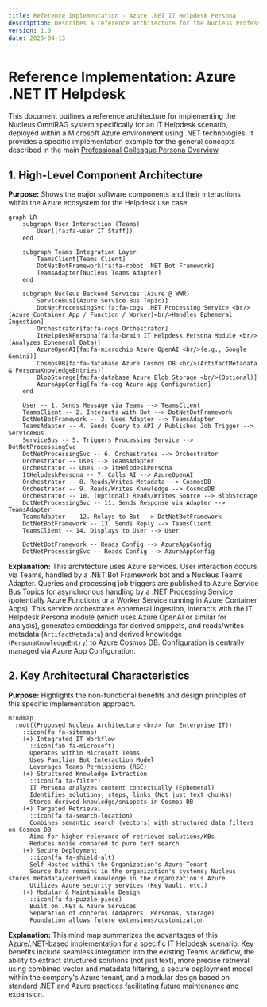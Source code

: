 ```yaml
---
title: Reference Implementation - Azure .NET IT Helpdesk Persona
description: Describes a reference architecture for the Nucleus Professional Persona in an IT Helpdesk scenario, deployed on Azure using .NET.
version: 1.0
date: 2025-04-13
---
```


# Reference Implementation: Azure .NET IT Helpdesk

This document outlines a reference architecture for implementing the Nucleus OmniRAG system specifically for an IT Helpdesk scenario, deployed within a Microsoft Azure environment using .NET technologies. It provides a specific implementation example for the general concepts described in the main [Professional Colleague Persona Overview](../ARCHITECTURE_PERSONAS_PROFESSIONAL.md).

## 1. High-Level Component Architecture

**Purpose:** Shows the major software components and their interactions within the Azure ecosystem for the Helpdesk use case.

```mermaid
graph LR
    subgraph User Interaction (Teams)
        User([fa:fa-user IT Staff])
    end

    subgraph Teams Integration Layer
        TeamsClient[Teams Client]
        DotNetBotFramework[fa:fa-robot .NET Bot Framework]
        TeamsAdapter[Nucleus Teams Adapter]
    end

    subgraph Nucleus Backend Services (Azure @ WWR)
        ServiceBus[(Azure Service Bus Topic)]
        DotNetProcessingSvc[fa:fa-cogs .NET Processing Service <br/>(Azure Container App / Function / Worker)<br/>Handles Ephemeral Ingestion]
        Orchestrator[fa:fa-cogs Orchestrator]
        ItHelpdeskPersona[fa:fa-brain IT Helpdesk Persona Module <br/>(Analyzes Ephemeral Data)]
        AzureOpenAI[fa:fa-microchip Azure OpenAI <br/>(e.g., Google Gemini)]
        CosmosDB[fa:fa-database Azure Cosmos DB <br/>(ArtifactMetadata & PersonaKnowledgeEntries)]
        BlobStorage[fa:fa-database Azure Blob Storage <br/>(Optional)]
        AzureAppConfig[fa:fa-cog Azure App Configuration]
    end

    User -- 1. Sends Message via Teams --> TeamsClient
    TeamsClient -- 2. Interacts with Bot --> DotNetBotFramework
    DotNetBotFramework -- 3. Uses Adapter --> TeamsAdapter
    TeamsAdapter -- 4. Sends Query to API / Publishes Job Trigger --> ServiceBus
    ServiceBus -- 5. Triggers Processing Service --> DotNetProcessingSvc
    DotNetProcessingSvc -- 6. Orchestrates --> Orchestrator
    Orchestrator -- Uses --> TeamsAdapter
    Orchestrator -- Uses --> ItHelpdeskPersona
    ItHelpdeskPersona -- 7. Calls AI --> AzureOpenAI
    Orchestrator -- 8. Reads/Writes Metadata --> CosmosDB
    Orchestrator -- 9. Reads/Writes Knowledge --> CosmosDB
    Orchestrator -- 10. (Optional) Reads/Writes Source --> BlobStorage
    DotNetProcessingSvc -- 11. Sends Response via Adapter --> TeamsAdapter
    TeamsAdapter -- 12. Relays to Bot --> DotNetBotFramework
    DotNetBotFramework -- 13. Sends Reply --> TeamsClient
    TeamsClient -- 14. Displays to User --> User

    DotNetBotFramework -- Reads Config --> AzureAppConfig
    DotNetProcessingSvc -- Reads Config --> AzureAppConfig
```

**Explanation:** This architecture uses Azure services. User interaction occurs via Teams, handled by a .NET Bot Framework bot and a Nucleus Teams Adapter. Queries and processing job triggers are published to Azure Service Bus Topics for asynchronous handling by a .NET Processing Service (potentially Azure Functions or a Worker Service running in Azure Container Apps). This service orchestrates ephemeral ingestion, interacts with the IT Helpdesk Persona module (which uses Azure OpenAI or similar for analysis), generates embeddings for derived snippets, and reads/writes metadata (`ArtifactMetadata`) and derived knowledge (`PersonaKnowledgeEntry`) to Azure Cosmos DB. Configuration is centrally managed via Azure App Configuration.

## 2. Key Architectural Characteristics

**Purpose:** Highlights the non-functional benefits and design principles of this specific implementation approach.

```mermaid
mindmap
  root((Proposed Nucleus Architecture <br/> for Enterprise IT))
    ::icon(fa fa-sitemap)
    (+) Integrated IT Workflow
      ::icon(fab fa-microsoft)
      Operates within Microsoft Teams
      Uses Familiar Bot Interaction Model
      Leverages Teams Permissions (RSC)
    (+) Structured Knowledge Extraction
      ::icon(fa fa-filter)
      IT Persona analyzes content contextually (Ephemeral)
      Identifies solutions, steps, links (Not just text chunks)
      Stores derived knowledge/snippets in Cosmos DB
    (+) Targeted Retrieval
      ::icon(fa fa-search-location)
      Combines semantic search (vectors) with structured data filters on Cosmos DB
      Aims for higher relevance of retrieved solutions/KBs
      Reduces noise compared to pure text search
    (+) Secure Deployment
      ::icon(fa fa-shield-alt)
      Self-Hosted within the Organization's Azure Tenant
      Source Data remains in the organization's systems; Nucleus stores metadata/derived knowledge in the organization's Azure
      Utilizes Azure security services (Key Vault, etc.)
    (+) Modular & Maintainable Design
      ::icon(fa fa-puzzle-piece)
      Built on .NET & Azure Services
      Separation of concerns (Adapters, Personas, Storage)
      Foundation allows future extensions/customization
```

**Explanation:** This mind map summarizes the advantages of this Azure/.NET-based implementation for a specific IT Helpdesk scenario. Key benefits include seamless integration into the existing Teams workflow, the ability to extract structured solutions (not just text), more precise retrieval using combined vector and metadata filtering, a secure deployment model within the company's Azure tenant, and a modular design based on standard .NET and Azure practices facilitating future maintenance and expansion.
